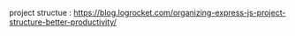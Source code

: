 project structue : https://blog.logrocket.com/organizing-express-js-project-structure-better-productivity/
